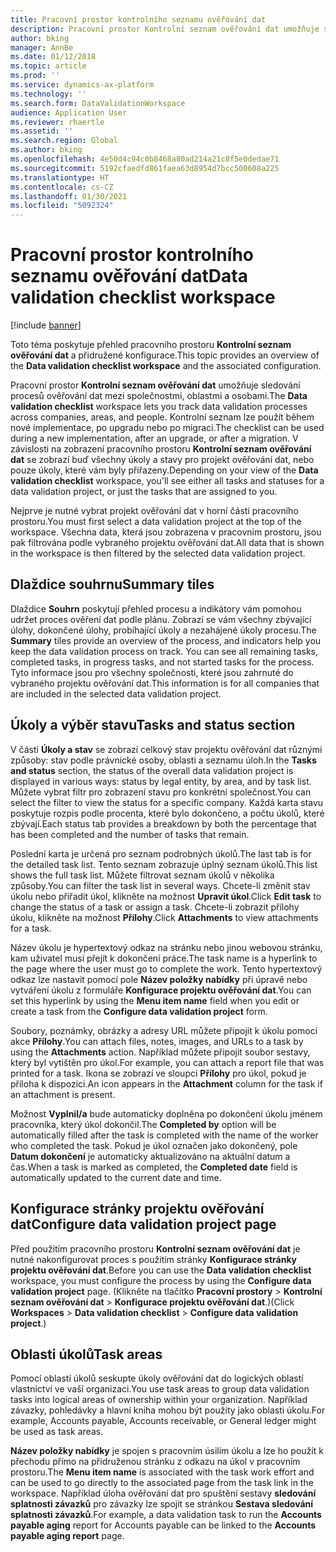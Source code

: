 ```yaml
---
title: Pracovní prostor kontrolního seznamu ověřování dat
description: Pracovní prostor Kontrolní seznam ověřování dat umožňuje sledování procesů ověřování dat mezi společnostmi, oblastmi a osobami.
author: bking
manager: AnnBe
ms.date: 01/12/2018
ms.topic: article
ms.prod: ''
ms.service: dynamics-ax-platform
ms.technology: ''
ms.search.form: DataValidationWorkspace
audience: Application User
ms.reviewer: rhaertle
ms.assetid: ''
ms.search.region: Global
ms.author: bking
ms.openlocfilehash: 4e50d4c94c0b8468a80ad214a21c8f5e0dedae71
ms.sourcegitcommit: 5192cfaedfd861faea63d8954d7bcc500608a225
ms.translationtype: HT
ms.contentlocale: cs-CZ
ms.lasthandoff: 01/30/2021
ms.locfileid: "5092324"
---
```

# <a name="data-validation-checklist-workspace"></a><span data-ttu-id="69429-103">Pracovní prostor kontrolního seznamu ověřování dat</span><span class="sxs-lookup"><span data-stu-id="69429-103">Data validation checklist workspace</span></span>

[!include [banner](../includes/banner.md)]

<span data-ttu-id="69429-104">Toto téma poskytuje přehled pracovního prostoru **Kontrolní seznam ověřování dat** a přidružené konfigurace.</span><span class="sxs-lookup"><span data-stu-id="69429-104">This topic provides an overview of the **Data validation checklist workspace** and the associated configuration.</span></span>

<span data-ttu-id="69429-105">Pracovní prostor **Kontrolní seznam ověřování dat** umožňuje sledování procesů ověřování dat mezi společnostmi, oblastmi a osobami.</span><span class="sxs-lookup"><span data-stu-id="69429-105">The **Data validation checklist** workspace lets you track data validation processes across companies, areas, and people.</span></span> <span data-ttu-id="69429-106">Kontrolní seznam lze použít během nové implementace, po upgradu nebo po migraci.</span><span class="sxs-lookup"><span data-stu-id="69429-106">The checklist can be used during a new implementation, after an upgrade, or after a migration.</span></span> <span data-ttu-id="69429-107">V závislosti na zobrazení pracovního prostoru **Kontrolní seznam ověřování dat** se zobrazí buď všechny úkoly a stavy pro projekt ověřování dat, nebo pouze úkoly, které vám byly přiřazeny.</span><span class="sxs-lookup"><span data-stu-id="69429-107">Depending on your view of the **Data validation checklist** workspace, you'll see either all tasks and statuses for a data validation project, or just the tasks that are assigned to you.</span></span>

<span data-ttu-id="69429-108">Nejprve je nutné vybrat projekt ověřování dat v horní části pracovního prostoru.</span><span class="sxs-lookup"><span data-stu-id="69429-108">You must first select a data validation project at the top of the workspace.</span></span> <span data-ttu-id="69429-109">Všechna data, která jsou zobrazena v pracovním prostoru, jsou pak filtrována podle vybraného projektu ověřování dat.</span><span class="sxs-lookup"><span data-stu-id="69429-109">All data that is shown in the workspace is then filtered by the selected data validation project.</span></span>

## <a name="summary-tiles"></a><span data-ttu-id="69429-110">Dlaždice souhrnu</span><span class="sxs-lookup"><span data-stu-id="69429-110">Summary tiles</span></span>

<span data-ttu-id="69429-111">Dlaždice **Souhrn** poskytují přehled procesu a indikátory vám pomohou udržet proces ověření dat podle plánu. Zobrazí se vám všechny zbývající úlohy, dokončené úlohy, probíhající úkoly a nezahájené úkoly procesu.</span><span class="sxs-lookup"><span data-stu-id="69429-111">The **Summary** tiles provide an overview of the process, and indicators help you keep the data validation process on track. You can see all remaining tasks, completed tasks, in progress tasks, and not started tasks for the process.</span></span> <span data-ttu-id="69429-112">Tyto informace jsou pro všechny společnosti, které jsou zahrnuté do vybraného projektu ověřování dat.</span><span class="sxs-lookup"><span data-stu-id="69429-112">This information is for all companies that are included in the selected data validation project.</span></span>

## <a name="tasks-and-status-section"></a><span data-ttu-id="69429-113">Úkoly a výběr stavu</span><span class="sxs-lookup"><span data-stu-id="69429-113">Tasks and status section</span></span>

<span data-ttu-id="69429-114">V části **Úkoly a stav** se zobrazí celkový stav projektu ověřování dat různými způsoby: stav podle právnické osoby, oblasti a seznamu úloh.</span><span class="sxs-lookup"><span data-stu-id="69429-114">In the **Tasks and status** section, the status of the overall data validation project is displayed in various ways: status by legal entity, by area, and by task list.</span></span> <span data-ttu-id="69429-115">Můžete vybrat filtr pro zobrazení stavu pro konkrétní společnost.</span><span class="sxs-lookup"><span data-stu-id="69429-115">You can select the filter to view the status for a specific company.</span></span> <span data-ttu-id="69429-116">Každá karta stavu poskytuje rozpis podle procenta, které bylo dokončeno, a počtu úkolů, které zbývají.</span><span class="sxs-lookup"><span data-stu-id="69429-116">Each status tab provides a breakdown by both the percentage that has been completed and the number of tasks that remain.</span></span>

<span data-ttu-id="69429-117">Poslední karta je určená pro seznam podrobných úkolů.</span><span class="sxs-lookup"><span data-stu-id="69429-117">The last tab is for the detailed task list.</span></span> <span data-ttu-id="69429-118">Tento seznam zobrazuje úplný seznam úkolů.</span><span class="sxs-lookup"><span data-stu-id="69429-118">This list shows the full task list.</span></span> <span data-ttu-id="69429-119">Můžete filtrovat seznam úkolů v několika způsoby.</span><span class="sxs-lookup"><span data-stu-id="69429-119">You can filter the task list in several ways.</span></span> <span data-ttu-id="69429-120">Chcete-li změnit stav úkolu nebo přiřadit úkol, klikněte na možnost **Upravit úkol**.</span><span class="sxs-lookup"><span data-stu-id="69429-120">Click **Edit task** to change the status of a task or assign a task.</span></span> <span data-ttu-id="69429-121">Chcete-li zobrazit přílohy úkolu, klikněte na možnost **Přílohy**.</span><span class="sxs-lookup"><span data-stu-id="69429-121">Click **Attachments** to view attachments for a task.</span></span>

<span data-ttu-id="69429-122">Název úkolu je hypertextový odkaz na stránku nebo jinou webovou stránku, kam uživatel musí přejít k dokončení práce.</span><span class="sxs-lookup"><span data-stu-id="69429-122">The task name is a hyperlink to the page where the user must go to complete the work.</span></span> <span data-ttu-id="69429-123">Tento hypertextový odkaz lze nastavit pomocí pole **Název položky nabídky** při úpravě nebo vytváření úkolu z formuláře **Konfigurace projektu ověřování dat**.</span><span class="sxs-lookup"><span data-stu-id="69429-123">You can set this hyperlink by using the **Menu item name** field when you edit or create a task from the **Configure data validation project** form.</span></span>

<span data-ttu-id="69429-124">Soubory, poznámky, obrázky a adresy URL můžete připojit k úkolu pomocí akce **Přílohy**.</span><span class="sxs-lookup"><span data-stu-id="69429-124">You can attach files, notes, images, and URLs to a task by using the **Attachments** action.</span></span> <span data-ttu-id="69429-125">Například můžete připojit soubor sestavy, který byl vytištěn pro úkol.</span><span class="sxs-lookup"><span data-stu-id="69429-125">For example, you can attach a report file that was printed for a task.</span></span> <span data-ttu-id="69429-126">Ikona se zobrazí ve sloupci **Přílohy** pro úkol, pokud je příloha k dispozici.</span><span class="sxs-lookup"><span data-stu-id="69429-126">An icon appears in the **Attachment** column for the task if an attachment is present.</span></span>

<span data-ttu-id="69429-127">Možnost **Vyplnil/a** bude automaticky doplněna po dokončení úkolu jménem pracovníka, který úkol dokončil.</span><span class="sxs-lookup"><span data-stu-id="69429-127">The **Completed by** option will be automatically filled after the task is completed with the name of the worker who completed the task.</span></span> <span data-ttu-id="69429-128">Pokud je úkol označen jako dokončený, pole **Datum dokončení** je automaticky aktualizováno na aktuální datum a čas.</span><span class="sxs-lookup"><span data-stu-id="69429-128">When a task is marked as completed, the **Completed date** field is automatically updated to the current date and time.</span></span>

## <a name="configure-data-validation-project-page"></a><span data-ttu-id="69429-129">Konfigurace stránky projektu ověřování dat</span><span class="sxs-lookup"><span data-stu-id="69429-129">Configure data validation project page</span></span>

<span data-ttu-id="69429-130">Před použitím pracovního prostoru **Kontrolní seznam ověřování dat** je nutné nakonfigurovat proces s použitím stránky **Konfigurace stránky projektu ověřování dat**.</span><span class="sxs-lookup"><span data-stu-id="69429-130">Before you can use the **Data validation checklist** workspace, you must configure the process by using the **Configure data validation project** page.</span></span> <span data-ttu-id="69429-131">(Klikněte na tlačítko **Pracovní prostory** \> **Kontrolní seznam ověřování dat** \> **Konfigurace projektu ověřování dat**.)</span><span class="sxs-lookup"><span data-stu-id="69429-131">(Click **Workspaces** \> **Data validation checklist** \> **Configure data validation project**.)</span></span>

## <a name="task-areas"></a><span data-ttu-id="69429-132">Oblasti úkolů</span><span class="sxs-lookup"><span data-stu-id="69429-132">Task areas</span></span>

<span data-ttu-id="69429-133">Pomocí oblastí úkolů seskupte úkoly ověřování dat do logických oblastí vlastnictví ve vaší organizaci.</span><span class="sxs-lookup"><span data-stu-id="69429-133">You use task areas to group data validation tasks into logical areas of ownership within your organization.</span></span> <span data-ttu-id="69429-134">Například závazky, pohledávky a hlavní kniha mohou být použity jako oblasti úkolu.</span><span class="sxs-lookup"><span data-stu-id="69429-134">For example, Accounts payable, Accounts receivable, or General ledger might be used as task areas.</span></span>

<span data-ttu-id="69429-135">**Název položky nabídky** je spojen s pracovním úsilím úkolu a lze ho použít k přechodu přímo na přidruženou stránku z odkazu na úkol v pracovním prostoru.</span><span class="sxs-lookup"><span data-stu-id="69429-135">The **Menu item name** is associated with the task work effort and can be used to go directly to the associated page from the task link in the workspace.</span></span> <span data-ttu-id="69429-136">Například úloha ověřování dat pro spuštění sestavy **sledování splatnosti závazků** pro závazky lze spojit se stránkou **Sestava sledování splatnosti závazků**.</span><span class="sxs-lookup"><span data-stu-id="69429-136">For example, a data validation task to run the **Accounts payable aging** report for Accounts payable can be linked to the **Accounts payable aging report** page.</span></span>
